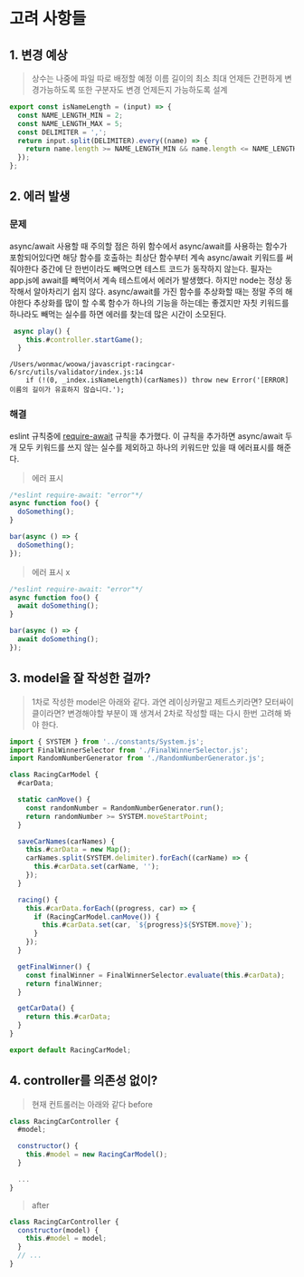 # 고려 사항들

## 1. 변경 예상

> 상수는 나중에 파일 따로 배정할 예정
> 이름 길이의 최소 최대 언제든 간편하게 변경가능하도록 또한 구분자도 변경 언제든지 가능하도록 설계

```js
export const isNameLength = (input) => {
  const NAME_LENGTH_MIN = 2;
  const NAME_LENGTH_MAX = 5;
  const DELIMITER = ',';
  return input.split(DELIMITER).every((name) => {
    return name.length >= NAME_LENGTH_MIN && name.length <= NAME_LENGTH_MAX;
  });
};
```

## 2. 에러 발생

### 문제

async/await 사용할 때 주의할 점은 하위 함수에서 async/await를 사용하는 함수가 포함되어있다면
해당 함수를 호출하는 최상단 함수부터 계속 async/await 키워드를 써줘야한다 중간에 단 한번이라도 빼먹으면 테스트 코드가 동작하지 않는다. 필자는 app.js에 await를 빼먹어서 계속 테스트에서 에러가 발생했다. 하지만 node는 정상 동작해서 알아차리기 쉽지 않다.
async/await를 가진 함수를 추상화할 때는 정말 주의 해야한다 추상화를 많이 할 수록 함수가 하나의 기능을 하는데는 좋겠지만 자칫 키워드를 하나라도 빼먹는 실수를 하면 에러를 찾는데 많은 시간이 소모된다.

```js
 async play() {
    this.#controller.startGame();
  }
```

```test
/Users/wonmac/woowa/javascript-racingcar-6/src/utils/validator/index.js:14
    if (!(0, _index.isNameLength)(carNames)) throw new Error('[ERROR] 이름의 길이가 유효하지 않습니다.');
```

### 해결

eslint 규칙중에 [require-await](https://eslint.org/docs/latest/rules/require-await) 규칙을 추가했다.
이 규칙을 추가하면 async/await 두개 모두 키워드를 쓰지 않는 실수를 제외하고 하나의 키워드만 있을 때 에러표시를 해준다.

> 에러 표시

```js
/*eslint require-await: "error"*/
async function foo() {
  doSomething();
}

bar(async () => {
  doSomething();
});
```

> 에러 표시 x

```js
/*eslint require-await: "error"*/
async function foo() {
  await doSomething();
}

bar(async () => {
  await doSomething();
});
```

## 3. model을 잘 작성한 걸까?

> 1차로 작성한 model은 아래와 같다. 과연 레이싱카말고 제트스키라면? 모터싸이클이라면? 변경해야할 부분이 꽤 생겨서 2차로 작성할 때는 다시 한번 고려해 봐야 한다.

```js
import { SYSTEM } from '../constants/System.js';
import FinalWinnerSelector from './FinalWinnerSelector.js';
import RandomNumberGenerator from './RandomNumberGenerator.js';

class RacingCarModel {
  #carData;

  static canMove() {
    const randomNumber = RandomNumberGenerator.run();
    return randomNumber >= SYSTEM.moveStartPoint;
  }

  saveCarNames(carNames) {
    this.#carData = new Map();
    carNames.split(SYSTEM.delimiter).forEach((carName) => {
      this.#carData.set(carName, '');
    });
  }

  racing() {
    this.#carData.forEach((progress, car) => {
      if (RacingCarModel.canMove()) {
        this.#carData.set(car, `${progress}${SYSTEM.move}`);
      }
    });
  }

  getFinalWinner() {
    const finalWinner = FinalWinnerSelector.evaluate(this.#carData);
    return finalWinner;
  }

  getCarData() {
    return this.#carData;
  }
}

export default RacingCarModel;
```

## 4. controller를 의존성 없이?

> 현재 컨트롤러는 아래와 같다
> before

```js
class RacingCarController {
  #model;

  constructor() {
    this.#model = new RacingCarModel();
  }

  ...
}
```

> after

```js
class RacingCarController {
  constructor(model) {
    this.#model = model;
  }
  // ...
}
```
